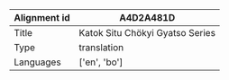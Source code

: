 |Alignment id | A4D2A481D
| --- | --- 
|Title | Katok Situ Chökyi Gyatso Series 
|Type | translation
|Languages | ['en', 'bo']